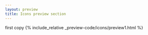 ```yaml
---
layout: preview
title: Icons preview section
---
```

first copy
{% include_relative _preview-code/icons/preview1.html  %}
 



